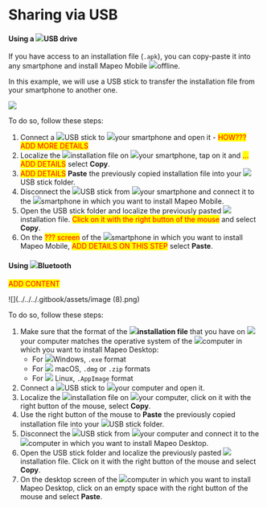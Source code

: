 # Sharing via USB

#### Using a ![](../../../.gitbook/assets/USB\_stick\_memory.png)USB drive

If you have access to an installation file (`.apk`), you can copy-paste it into any smartphone and install Mapeo Mobile ![](../../../.gitbook/assets/no-internet-connection-icon.png)offline.

In this example, we will use a USB stick to transfer the installation file from your smartphone to another one.

![](../../../.gitbook/assets/USB\_share\_APK\_among\_smartphones.png)

To do so, follow these steps:

1. Connect a ![](../../../.gitbook/assets/USB\_stick\_memory.png)USB stick to ![](../../../.gitbook/assets/Smartphone\_icon.png)your smartphone and open it - <mark style="color:red;">HOW??? ADD MORE DETAILS</mark>
2. Localize the ![](../../../.gitbook/assets/file\_icon.png)installation file on ![](../../../.gitbook/assets/Smartphone\_icon.png)your smartphone, tap on it and <mark style="color:red;">... ADD DETAILS</mark> select **Copy**.
3. <mark style="color:red;">ADD DETAILS</mark> **Paste** the previously copied installation file into your ![](../../../.gitbook/assets/USB\_stick\_memory.png)USB stick folder.
4. Disconnect the ![](../../../.gitbook/assets/USB\_stick\_memory.png)USB stick from ![](../../../.gitbook/assets/Smartphone\_icon.png)your smartphone and connect it to the ![](../../../.gitbook/assets/smartphone\_blue.png)smartphone in which you want to install Mapeo Mobile.
5. Open the USB stick folder and localize the previously pasted ![](../../../.gitbook/assets/file\_icon.png)installation file. <mark style="color:red;">Click on it with the right button of the mouse</mark> and select **Copy**.
6. On the <mark style="color:red;">??? screen</mark> of the ![](../../../.gitbook/assets/smartphone\_blue.png)smartphone in which you want to install Mapeo Mobile, <mark style="color:red;">ADD DETAILS ON THIS STEP</mark> select **Paste**.

#### Using ![](../../../.gitbook/assets/Bluetooth.png)Bluetooth

<mark style="color:red;">ADD CONTENT</mark>

![](../../../.gitbook/assets/image (8).png)

To do so, follow these steps:

1. Make sure that the format of the ![](../../../.gitbook/assets/file\_icon.png)**installation file** that you have on ![](../../../.gitbook/assets/laptop-icon.png)your computer matches the operative system of the ![](../../../.gitbook/assets/laptop-blue-icon.png)computer in which you want to install Mapeo Desktop:
   * For ![](broken-reference)Windows, `.exe` format
   * For ![](broken-reference) macOS, `.dmg` or `.zip` formats
   * For ![](broken-reference) Linux, `.AppImage` format
2. Connect a ![](../../../.gitbook/assets/USB\_stick\_memory.png)USB stick to ![](../../../.gitbook/assets/laptop-icon.png)your computer and open it.
3. Localize the ![](../../../.gitbook/assets/file\_icon.png)installation file on ![](../../../.gitbook/assets/laptop-icon.png)your computer, click on it with the right button of the mouse, select **Copy**.
4. Use the right button of the mouse to **Paste** the previously copied installation file into your ![](../../../.gitbook/assets/USB\_stick\_memory.png)USB stick folder.
5. Disconnect the ![](../../../.gitbook/assets/USB\_stick\_memory.png)USB stick from ![](../../../.gitbook/assets/laptop-icon.png)your computer and connect it to the ![](../../../.gitbook/assets/laptop-blue-icon.png)computer in which you want to install Mapeo Desktop.
6. Open the USB stick folder and localize the previously pasted ![](../../../.gitbook/assets/file\_icon.png)installation file. Click on it with the right button of the mouse and select **Copy**.
7. On the desktop screen of the ![](../../../.gitbook/assets/laptop-blue-icon.png)computer in which you want to install Mapeo Desktop, click on an empty space with the right button of the mouse and select **Paste**.
